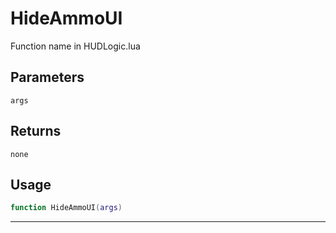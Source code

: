 # HideAmmoUI
Function name in HUDLogic.lua
## Parameters
`args`
## Returns
`none`
## Usage
```lua
function HideAmmoUI(args)
```
---
